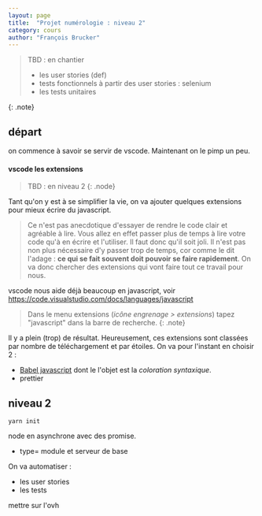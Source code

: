 ```yaml
---
layout: page
title:  "Projet numérologie : niveau 2"
category: cours
author: "François Brucker"
---
```



> TBD : en chantier
>* les user stories (def)
>* tests fonctionnels à partir des user stories : selenium
>* les tests unitaires

{: .note}

## départ

on commence à savoir se servir de vscode. Maintenant on le pimp un peu.


#### vscode les extensions


> TBD : en niveau 2
{: .node}

Tant qu'on y est à se simplifier la vie, on va ajouter quelques extensions pour mieux écrire du javascript. 

> Ce n'est pas anecdotique d'essayer de rendre le code clair et agréable à lire. Vous allez en effet passer plus de temps à lire votre code qu'à en écrire et l'utiliser. Il faut donc qu'il soit joli. 
> Il n'est pas non plus nécessaire d'y passer trop de temps, cor comme le dit l'adage : **ce qui se fait souvent doit pouvoir se faire rapidement**. On va donc chercher des extensions qui vont faire tout ce travail pour nous.

vscode nous aide déjà beaucoup en javascript, voir <https://code.visualstudio.com/docs/languages/javascript> 

> Dans le menu extensions (*icône engrenage > extensions*) tapez "javascript" dans la barre de recherche.
{: .note}

Il y a plein (trop) de résultat. Heureusement, ces extensions sont classées par nombre de téléchargement et par étoiles. On va pour l'instant en choisir 2 :
* [Babel javascript](https://marketplace.visualstudio.com/items?itemName=mgmcdermott.vscode-language-babel) dont le l'objet est la *coloration syntaxique*.
* prettier



## niveau 2

`yarn init`

node en asynchrone avec des promise.


* type= module et serveur de base

On va automatiser :

* les user stories
* les tests


mettre sur l'ovh


